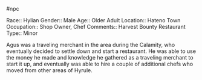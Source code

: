 #npc 

Race:: Hylian
Gender:: Male
Age:: Older Adult
Location:: Hateno Town
Occupation:: Shop Owner, Chef
Comments:: Harvest Bounty Restaurant
Type:: Minor

Agus was a traveling merchant in the area during the Calamity, who eventually decided to settle down and start a restaurant. He was able to use the money he made and knowledge he gathered as a traveling merchant to start it up, and eventually was able to hire a couple of additional chefs who moved from other areas of Hyrule.
